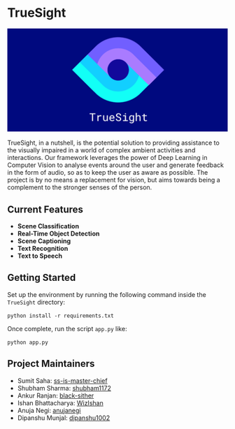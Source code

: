 # TrueSight

<img src="other/truesight.png">

TrueSight, in a nutshell, is the potential solution to providing assistance to the visually impaired in a world of complex ambient activities and interactions. Our framework leverages the power of Deep Learning in Computer Vision to analyse events around the user and generate feedback in the form of audio, so as to keep the user as aware as possible. The project is by no means a replacement for vision, but aims towards being a complement to the stronger senses of the person.

## Current Features

* <b>Scene Classification</b>
* <b>Real-Time Object Detection</b>
* <b>Scene Captioning</b>
* <b>Text Recognition</b>
* <b>Text to Speech</b>

## Getting Started

Set up the environment by running the following command inside the `TrueSight` directory:
```
python install -r requirements.txt
```
Once complete, run the script `app.py` like:
```
python app.py
```

## Project Maintainers

* Sumit Saha: <a href="https://github.com/ss-is-master-chief">ss-is-master-chief</a>
* Shubham Sharma: <a href="https://github.com/shubham1172">shubham1172</a>
* Ankur Ranjan: <a href="https://github.com/black-sither">black-sither</a> 
* Ishan Bhattacharya: <a href="https://github.com/WizIshan">WizIshan</a>
* Anuja Negi: <a href="https://github.com/anujanegi">anujanegi</a>
* Dipanshu Munjal: <a href="https://github.com/dipanshu1002">dipanshu1002</a>